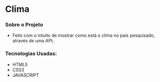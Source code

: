 # Clima
 
 ### Sobre o Projeto
 - Feito com o intuito de mostrar como está o clima no país pesquisado, através de uma API;

 ### Tecnologias Usadas:
 - HTML5
 - CSS3
 - JAVASCRIPT
